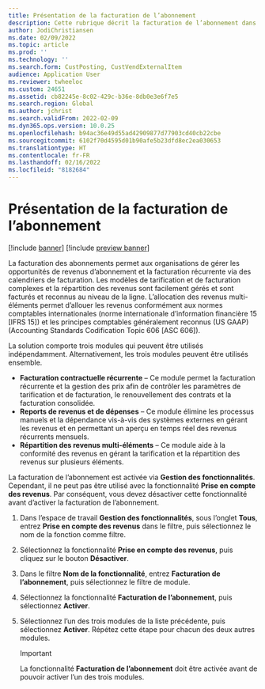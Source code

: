 ```yaml
---
title: Présentation de la facturation de l’abonnement
description: Cette rubrique décrit la facturation de l’abonnement dans Microsoft Dynamics 365 Finance.
author: JodiChristiansen
ms.date: 02/09/2022
ms.topic: article
ms.prod: ''
ms.technology: ''
ms.search.form: CustPosting, CustVendExternalItem
audience: Application User
ms.reviewer: twheeloc
ms.custom: 24651
ms.assetid: cb82245e-8c02-429c-b36e-8db0e3e6f7e5
ms.search.region: Global
ms.author: jchrist
ms.search.validFrom: 2022-02-09
ms.dyn365.ops.version: 10.0.25
ms.openlocfilehash: b94ac36e49d55ad42909877d77903cd40cb22cbe
ms.sourcegitcommit: 6102f70d4595d01b90afe5b23dfd8ec2ea030653
ms.translationtype: HT
ms.contentlocale: fr-FR
ms.lasthandoff: 02/16/2022
ms.locfileid: "8182684"
---
```

# <a name="subscription-billing-overview"></a>Présentation de la facturation de l’abonnement

[!include [banner](../includes/banner.md)]
[!include [preview banner](../includes/preview-banner.md)]

La facturation des abonnements permet aux organisations de gérer les opportunités de revenus d’abonnement et la facturation récurrente via des calendriers de facturation. Les modèles de tarification et de facturation complexes et la répartition des revenus sont facilement gérés et sont facturés et reconnus au niveau de la ligne. L’allocation des revenus multi-éléments permet d’allouer les revenus conformément aux normes comptables internationales (norme internationale d’information financière 15 \[IFRS 15\]) et les principes comptables généralement reconnus (US GAAP) (Accounting Standards Codification Topic 606 \[ASC 606\]).

La solution comporte trois modules qui peuvent être utilisés indépendamment. Alternativement, les trois modules peuvent être utilisés ensemble.

- **Facturation contractuelle récurrente** – Ce module permet la facturation récurrente et la gestion des prix afin de contrôler les paramètres de tarification et de facturation, le renouvellement des contrats et la facturation consolidée.
- **Reports de revenus et de dépenses** – Ce module élimine les processus manuels et la dépendance vis-à-vis des systèmes externes en gérant les revenus et en permettant un aperçu en temps réel des revenus récurrents mensuels.
- **Répartition des revenus multi-éléments** – Ce module aide à la conformité des revenus en gérant la tarification et la répartition des revenus sur plusieurs éléments.

La facturation de l’abonnement est activée via **Gestion des fonctionnalités**. Cependant, il ne peut pas être utilisé avec la fonctionnalité **Prise en compte des revenus**. Par conséquent, vous devez désactiver cette fonctionnalité avant d’activer la facturation de l’abonnement.

1. Dans l’espace de travail **Gestion des fonctionnalités**, sous l’onglet **Tous**, entrez **Prise en compte des revenus** dans le filtre, puis sélectionnez le nom de la fonction comme filtre.
2. Sélectionnez la fonctionnalité **Prise en compte des revenus**, puis cliquez sur le bouton **Désactiver**.
3. Dans le filtre **Nom de la fonctionnalité**, entrez **Facturation de l’abonnement**, puis sélectionnez le filtre de module.
4. Sélectionnez la fonctionnalité **Facturation de l’abonnement**, puis sélectionnez **Activer**.
5. Sélectionnez l’un des trois modules de la liste précédente, puis sélectionnez **Activer**. Répétez cette étape pour chacun des deux autres modules.

    > [!IMPORTANT]
    > La fonctionnalité **Facturation de l’abonnement** doit être activée avant de pouvoir activer l’un des trois modules.
